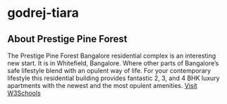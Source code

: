 # godrej-tiara
## About Prestige Pine Forest
The Prestige Pine Forest Bangalore residential complex is an interesting new start. It is in Whitefield, Bangalore. Where other parts of Bangalore’s safe lifestyle blend with an opulent way of life. For your contemporary lifestyle this residential building provides fantastic 2, 3, and 4 BHK luxury apartments with the newest and the most opulent amenities.
<a href="https://www.w3schools.com">Visit W3Schools</a>
